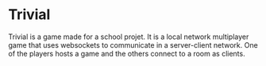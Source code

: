 # Trivial
Trivial is a game made for a school projet.
It is a local network multiplayer game that uses websockets to communicate in a server-client network.
One of the players hosts a game and the others connect to a room as clients.
